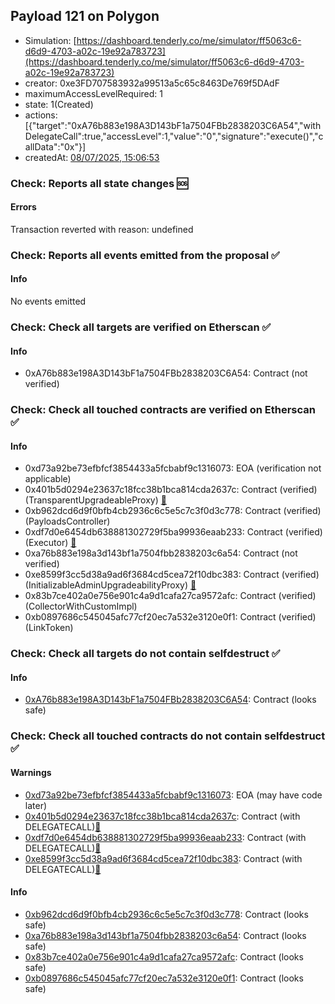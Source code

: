 ## Payload 121 on Polygon

- Simulation: [https://dashboard.tenderly.co/me/simulator/ff5063c6-d6d9-4703-a02c-19e92a783723](https://dashboard.tenderly.co/me/simulator/ff5063c6-d6d9-4703-a02c-19e92a783723)
- creator: 0xe3FD707583932a99513a5c65c8463De769f5DAdF
- maximumAccessLevelRequired: 1
- state: 1(Created)
- actions: [{"target":"0xA76b883e198A3D143bF1a7504FBb2838203C6A54","withDelegateCall":true,"accessLevel":1,"value":"0","signature":"execute()","callData":"0x"}]
- createdAt: [08/07/2025, 15:06:53](https://polygonscan.com/tx/0x87da70acfb2b270f13a64e37bdb3dbee263e85ac29637210526c44edf37041fd)

### Check: Reports all state changes :sos:

#### Errors

Transaction reverted with reason: undefined

### Check: Reports all events emitted from the proposal :white_check_mark:

#### Info

No events emitted

### Check: Check all targets are verified on Etherscan :white_check_mark:

#### Info

- 0xA76b883e198A3D143bF1a7504FBb2838203C6A54: Contract (not verified) 

### Check: Check all touched contracts are verified on Etherscan :white_check_mark:

#### Info

- 0xd73a92be73efbfcf3854433a5fcbabf9c1316073: EOA (verification not applicable)
- 0x401b5d0294e23637c18fcc38b1bca814cda2637c: Contract (verified) (TransparentUpgradeableProxy) [:ghost:](https://github.com/bgd-labs/aave-address-book "GovernanceV3Polygon.PAYLOADS_CONTROLLER")
- 0xb962dcd6d9f0bfb4cb2936c6c5e5c7c3f0d3c778: Contract (verified) (PayloadsController) 
- 0xdf7d0e6454db638881302729f5ba99936eaab233: Contract (verified) (Executor) [:ghost:](https://github.com/bgd-labs/aave-address-book "AaveV2Polygon.POOL_ADMIN, AaveV3Polygon.ACL_ADMIN, GovernanceV3Polygon.EXECUTOR_LVL_1")
- 0xa76b883e198a3d143bf1a7504fbb2838203c6a54: Contract (not verified) 
- 0xe8599f3cc5d38a9ad6f3684cd5cea72f10dbc383: Contract (verified) (InitializableAdminUpgradeabilityProxy) [:ghost:](https://github.com/bgd-labs/aave-address-book "AaveV2Polygon.COLLECTOR, AaveV3Polygon.COLLECTOR")
- 0x83b7ce402a0e756e901c4a9d1cafa27ca9572afc: Contract (verified) (CollectorWithCustomImpl) 
- 0xb0897686c545045afc77cf20ec7a532e3120e0f1: Contract (verified) (LinkToken) 

### Check: Check all targets do not contain selfdestruct :white_check_mark:

#### Info

- [0xA76b883e198A3D143bF1a7504FBb2838203C6A54](https://polygonscan.com/address/0xA76b883e198A3D143bF1a7504FBb2838203C6A54): Contract (looks safe)

### Check: Check all touched contracts do not contain selfdestruct :white_check_mark:

#### Warnings

- [0xd73a92be73efbfcf3854433a5fcbabf9c1316073](https://polygonscan.com/address/0xd73a92be73efbfcf3854433a5fcbabf9c1316073): EOA (may have code later)
- [0x401b5d0294e23637c18fcc38b1bca814cda2637c](https://polygonscan.com/address/0x401b5d0294e23637c18fcc38b1bca814cda2637c): Contract (with DELEGATECALL)[:ghost:](https://github.com/bgd-labs/aave-address-book "GovernanceV3Polygon.PAYLOADS_CONTROLLER")
- [0xdf7d0e6454db638881302729f5ba99936eaab233](https://polygonscan.com/address/0xdf7d0e6454db638881302729f5ba99936eaab233): Contract (with DELEGATECALL)[:ghost:](https://github.com/bgd-labs/aave-address-book "AaveV2Polygon.POOL_ADMIN, AaveV3Polygon.ACL_ADMIN, GovernanceV3Polygon.EXECUTOR_LVL_1")
- [0xe8599f3cc5d38a9ad6f3684cd5cea72f10dbc383](https://polygonscan.com/address/0xe8599f3cc5d38a9ad6f3684cd5cea72f10dbc383): Contract (with DELEGATECALL)[:ghost:](https://github.com/bgd-labs/aave-address-book "AaveV2Polygon.COLLECTOR, AaveV3Polygon.COLLECTOR")

#### Info

- [0xb962dcd6d9f0bfb4cb2936c6c5e5c7c3f0d3c778](https://polygonscan.com/address/0xb962dcd6d9f0bfb4cb2936c6c5e5c7c3f0d3c778): Contract (looks safe)
- [0xa76b883e198a3d143bf1a7504fbb2838203c6a54](https://polygonscan.com/address/0xa76b883e198a3d143bf1a7504fbb2838203c6a54): Contract (looks safe)
- [0x83b7ce402a0e756e901c4a9d1cafa27ca9572afc](https://polygonscan.com/address/0x83b7ce402a0e756e901c4a9d1cafa27ca9572afc): Contract (looks safe)
- [0xb0897686c545045afc77cf20ec7a532e3120e0f1](https://polygonscan.com/address/0xb0897686c545045afc77cf20ec7a532e3120e0f1): Contract (looks safe)

